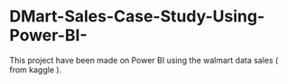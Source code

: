 # DMart-Sales-Case-Study-Using-Power-BI-
This project have been made on Power BI using the walmart data sales ( from kaggle ).
